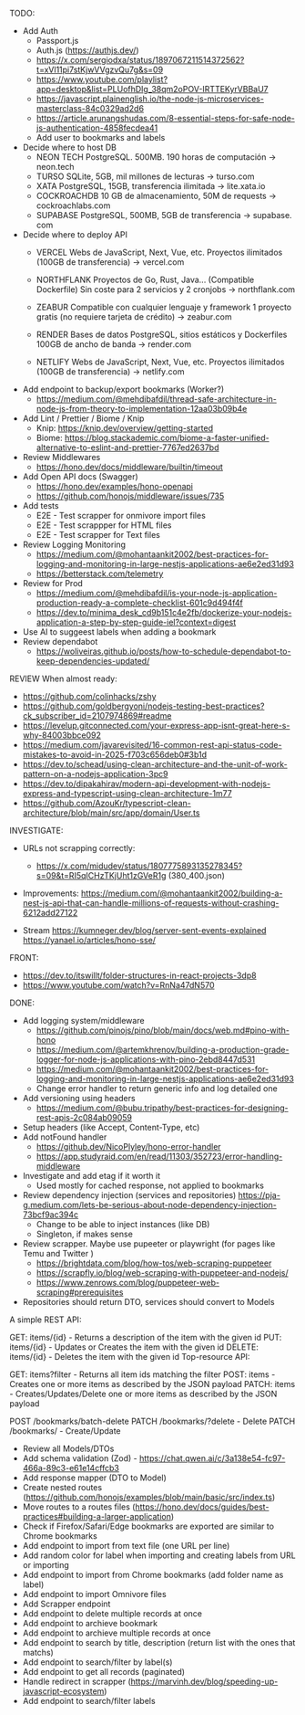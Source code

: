 TODO:

- Add Auth
  - Passport.js
  - Auth.js (<https://authjs.dev/>)
  - <https://x.com/sergiodxa/status/1897067211514372562?t=xVl11pi7stKjwVVgzvQu7g&s=09>
  - <https://www.youtube.com/playlist?app=desktop&list=PLUofhDIg_38qm2oPOV-IRTTEKyrVBBaU7>
  - <https://javascript.plainenglish.io/the-node-js-microservices-masterclass-84c0329ad2d6>
  - <https://article.arunangshudas.com/8-essential-steps-for-safe-node-js-authentication-4858fecdea41>
  - Add user to bookmarks and labels  
- Decide where to host DB
  - NEON TECH
    PostgreSQL. 500MB. 190 horas de computación
    → neon․tech
  - TURSO
    SQLite, 5GB, mil millones de lecturas
    → turso․com
  - XATA
    PostgreSQL, 15GB, transferencia ilimitada
    → lite․xata․io
  - COCKROACHDB
    10 GB de almacenamiento, 50M de requests
    → cockroachlabs․com
  - SUPABASE
    PostgreSQL, 500MB, 5GB de transferencia
    → supabase․com
- Decide where to deploy API
  - VERCEL
    Webs de JavaScript, Next, Vue, etc.
    Proyectos ilimitados (100GB de transferencia)
    → vercel․com

  - NORTHFLANK
    Proyectos de Go, Rust, Java... (Compatible Dockerfile)
    Sin coste para 2 servicios y 2 cronjobs
    → northflank․com

  - ZEABUR
    Compatible con cualquier lenguaje y framework
    1 proyecto gratis (no requiere tarjeta de crédito)
    → zeabur․com

  - RENDER
    Bases de datos PostgreSQL, sitios estáticos y Dockerfiles
    100GB de ancho de banda
    → render․com

  - NETLIFY
    Webs de JavaScript, Next, Vue, etc.
    Proyectos ilimitados (100GB de transferencia)
    → netlify․com
- Add endpoint to backup/export bookmarks (Worker?)
  - <https://medium.com/@mehdibafdil/thread-safe-architecture-in-node-js-from-theory-to-implementation-12aa03b09b4e>
- Add Lint / Prettier / Biome / Knip
  - Knip: <https://knip.dev/overview/getting-started>
  - Biome: <https://blog.stackademic.com/biome-a-faster-unified-alternative-to-eslint-and-prettier-7767ed2637bd>  
- Review Middlewares
  - <https://hono.dev/docs/middleware/builtin/timeout>  
- Add Open API docs (Swagger)
  - <https://hono.dev/examples/hono-openapi>
  - <https://github.com/honojs/middleware/issues/735>
- Add tests
  - E2E - Test scrapper for onmivore import files
  - E2E - Test scrappper for HTML files
  - E2E - Test scrapper for Text files  
- Review Logging Monitoring
  - <https://medium.com/@mohantaankit2002/best-practices-for-logging-and-monitoring-in-large-nestjs-applications-ae6e2ed31d93>
  - <https://betterstack.com/telemetry>
- Review for Prod
  - <https://medium.com/@mehdibafdil/is-your-node-js-application-production-ready-a-complete-checklist-601c9d494f4f>
  - <https://dev.to/minima_desk_cd9b151c4e2fb/dockerize-your-nodejs-application-a-step-by-step-guide-iel?context=digest>
- Use AI to suggeest labels when adding a bookmark
- Review dependabot
  - <https://woliveiras.github.io/posts/how-to-schedule-dependabot-to-keep-dependencies-updated/>

REVIEW When almost ready:

- <https://github.com/colinhacks/zshy>
- <https://github.com/goldbergyoni/nodejs-testing-best-practices?ck_subscriber_id=2107974869#readme>
- <https://levelup.gitconnected.com/your-express-app-isnt-great-here-s-why-84003bbce092>
- <https://medium.com/javarevisited/16-common-rest-api-status-code-mistakes-to-avoid-in-2025-f703c656deb0#3b1d>
- <https://dev.to/schead/using-clean-architecture-and-the-unit-of-work-pattern-on-a-nodejs-application-3pc9>
- <https://dev.to/dipakahirav/modern-api-development-with-nodejs-express-and-typescript-using-clean-architecture-1m77>
- <https://github.com/AzouKr/typescript-clean-architecture/blob/main/src/app/domain/User.ts>

INVESTIGATE:

- URLs not scrapping correctly:
  - <https://x.com/midudev/status/1807775893135278345?s=09&t=RI5qICHzTKjUht1zGVeR1g> (380_400.json)

- Improvements: <https://medium.com/@mohantaankit2002/building-a-nest-js-api-that-can-handle-millions-of-requests-without-crashing-6212add27122>

- Stream <https://kumneger.dev/blog/server-sent-events-explained> <https://yanael.io/articles/hono-sse/>

FRONT:

- <https://dev.to/itswillt/folder-structures-in-react-projects-3dp8>
- <https://www.youtube.com/watch?v=RnNa47dN570>

DONE:

- Add logging system/middleware
  - <https://github.com/pinojs/pino/blob/main/docs/web.md#pino-with-hono>
  - <https://medium.com/@artemkhrenov/building-a-production-grade-logger-for-node-js-applications-with-pino-2ebd8447d531>
  - <https://medium.com/@mohantaankit2002/best-practices-for-logging-and-monitoring-in-large-nestjs-applications-ae6e2ed31d93>
  - Change error handler to return generic info and log detailed one
- Add versioning using headers
  - <https://medium.com/@bubu.tripathy/best-practices-for-designing-rest-apis-2c084ab09059>
- Setup headers (like Accept, Content-Type, etc)
- Add notFound handler
  - <https://github.dev/NicoPlyley/hono-error-handler>
  - <https://app.studyraid.com/en/read/11303/352723/error-handling-middleware>
- Investigate and add etag if it worth it
  - Used mostly for cached response, not applied to bookmarks
- Review dependency injection (services and repositories) <https://pja-g.medium.com/lets-be-serious-about-node-dependency-injection-73bcf9ac394c>
  - Change to be able to inject instances (like DB)
  - Singleton, if makes sense
- Review scrapper. Maybe use pupeeter or playwright (for pages like Temu and Twitter )
  - <https://brightdata.com/blog/how-tos/web-scraping-puppeteer>
  - <https://scrapfly.io/blog/web-scraping-with-puppeteer-and-nodejs/>
  - <https://www.zenrows.com/blog/puppeteer-web-scraping#prerequisites>
- Repositories should return DTO, services should convert to Models

A simple REST API:

GET: items/{id} - Returns a description of the item with the given id
PUT: items/{id} - Updates or Creates the item with the given id
DELETE: items/{id} - Deletes the item with the given id
Top-resource API:

GET: items?filter - Returns all item ids matching the filter
POST: items - Creates one or more items as described by the JSON payload
PATCH: items - Creates/Updates/Delete one or more items as described by the JSON payload

POST /bookmarks/batch-delete
PATCH /bookmarks/?delete - Delete
PATCH /bookmarks/ - Create/Update

- Review all Models/DTOs
- Add schema validation (Zod) - <https://chat.qwen.ai/c/3a138e54-fc97-466a-89c3-e61e14cffcb3>
- Add response mapper (DTO to Model)
- Create nested routes (<https://github.com/honojs/examples/blob/main/basic/src/index.ts>)
- Move routes to a routes files (<https://hono.dev/docs/guides/best-practices#building-a-larger-application>)
- Check if Firefox/Safari/Edge bookmarks are exported are similar to Chrome bookmarks
- Add endpoint to import from text file (one URL per line)
- Add random color for label when importing and creating labels from URL or importing
- Add endpoint to import from Chrome bookmarks (add folder name as label)
- Add endpoint to import Omnivore files
- Add Scrapper endpoint
- Add endpoint to delete multiple records at once
- Add endpoint to archieve bookmark
- Add endpoint to archieve multiple records at once
- Add endpoint to search by title, description (return list with the ones that matchs)
- Add endpoint to search/filter by label(s)
- Add endpoint to get all records (paginated)
- Handle redirect in scrapper (<https://marvinh.dev/blog/speeding-up-javascript-ecosystem>)
- Add endpoint to search/filter labels
